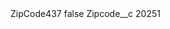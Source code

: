<?xml version="1.0" encoding="UTF-8"?>
<CustomMetadata xmlns="http://soap.sforce.com/2006/04/metadata" xmlns:xsi="http://www.w3.org/2001/XMLSchema-instance" xmlns:xsd="http://www.w3.org/2001/XMLSchema">
    <label>ZipCode437</label>
    <protected>false</protected>
    <values>
        <field>Zipcode__c</field>
        <value xsi:type="xsd:string">20251</value>
    </values>
</CustomMetadata>
